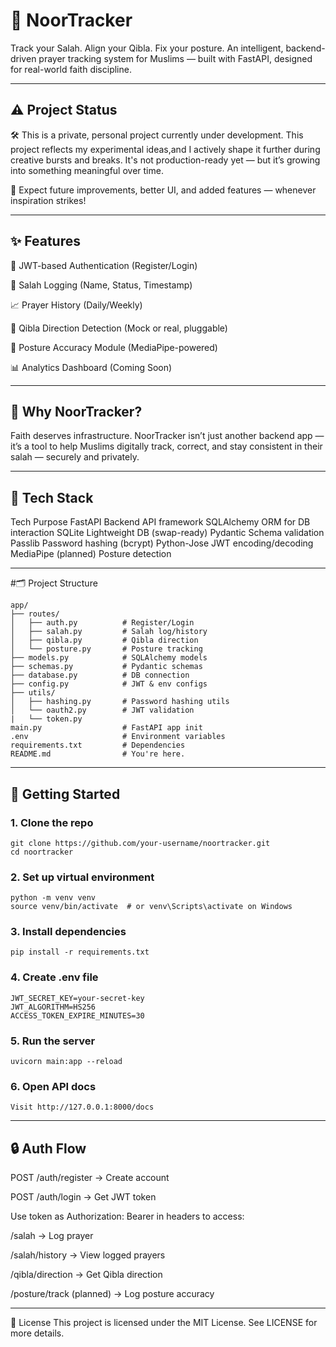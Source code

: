# 🕌 NoorTracker
Track your Salah. Align your Qibla. Fix your posture.
An intelligent, backend-driven prayer tracking system for Muslims — built with FastAPI, designed for real-world faith discipline.

---

## ⚠️ Project Status
🛠️ This is a private, personal project currently under development.
This project reflects my experimental ideas,and I actively shape it further during creative bursts and breaks.
It's not production-ready yet — but it’s growing into something meaningful over time.

📌 Expect future improvements, better UI, and added features — whenever inspiration strikes!

---

## ✨ Features

🔐 JWT-based Authentication (Register/Login)

🧎 Salah Logging (Name, Status, Timestamp)

📈 Prayer History (Daily/Weekly)

🕋 Qibla Direction Detection (Mock or real, pluggable)

🧍 Posture Accuracy Module (MediaPipe-powered)

📊 Analytics Dashboard (Coming Soon)

---

## 📌 Why NoorTracker?

Faith deserves infrastructure.
NoorTracker isn’t just another backend app — it’s a tool to help Muslims digitally track, correct, and stay consistent in their salah — securely and privately.

---

## 🧠 Tech Stack
Tech	Purpose
FastAPI	Backend API framework
SQLAlchemy	ORM for DB interaction
SQLite	Lightweight DB (swap-ready)
Pydantic	Schema validation
Passlib	Password hashing (bcrypt)
Python-Jose	JWT encoding/decoding
MediaPipe (planned)	Posture detection

---

#🗂️ Project Structure
```
app/
├── routes/
│   ├── auth.py          # Register/Login
│   ├── salah.py         # Salah log/history
│   ├── qibla.py         # Qibla direction
│   └── posture.py       # Posture tracking
├── models.py            # SQLAlchemy models
├── schemas.py           # Pydantic schemas
├── database.py          # DB connection
├── config.py            # JWT & env configs
├── utils/
│   ├── hashing.py       # Password hashing utils
│   └── oauth2.py        # JWT validation
|   └── token.py 
main.py                  # FastAPI app init
.env                     # Environment variables
requirements.txt         # Dependencies
README.md                # You're here.
```

---
## 🚀 Getting Started

### 1. Clone the repo
```
git clone https://github.com/your-username/noortracker.git
cd noortracker
```

### 2. Set up virtual environment
```
python -m venv venv
source venv/bin/activate  # or venv\Scripts\activate on Windows
```

### 3. Install dependencies
```
pip install -r requirements.txt
```

### 4. Create .env file
```
JWT_SECRET_KEY=your-secret-key
JWT_ALGORITHM=HS256
ACCESS_TOKEN_EXPIRE_MINUTES=30
```

### 5. Run the server
```
uvicorn main:app --reload
```

### 6. Open API docs
```
Visit http://127.0.0.1:8000/docs
```

---

## 🔒 Auth Flow
POST /auth/register → Create account

POST /auth/login → Get JWT token

Use token as Authorization: Bearer <token> in headers to access:

/salah → Log prayer

/salah/history → View logged prayers

/qibla/direction → Get Qibla direction

/posture/track (planned) → Log posture accuracy

---

📄 License
This project is licensed under the MIT License. See LICENSE for more details.
